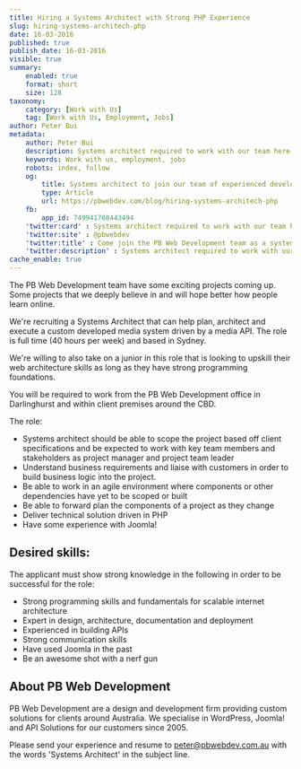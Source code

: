 ```yaml
---
title: Hiring a Systems Architect with Strong PHP Experience
slug: hiring-systems-architech-php
date: 16-03-2016
published: true
publish_date: 16-03-2016
visible: true
summary:
    enabled: true
    format: short
    size: 128
taxonomy:
    category: [Work with Us]
    tag: [Work with Us, Employment, Jobs]
author: Peter Bui
metadata:
    author: Peter Bui
    description: Systems architect required to work with our team here at PB Web Development.
    keywords: Work with us, employment, jobs
    robots: index, follow
    og:
        title: Systems architect to join our team of experienced developers
        type: Article
        url: https://pbwebdev.com/blog/hiring-systems-architech-php
    fb:
        app_id: 749941768443494
    'twitter:card' : Systems architect required to work with our team here at PB Web Development.
    'twitter:site' : @pbwebdev
    'twitter:title' : Come join the PB Web Development team as a systems architect
    'twitter:description' : Systems architect required to work with our team here at PB Web Development.
cache_enable: true
---
```

The PB Web Development team have some exciting projects coming up. Some projects that we deeply believe in and will hope better how people learn online.

We're recruiting a Systems Architect that can help plan, architect and execute a custom developed media system driven by a media API. The role is full time (40 hours per week) and based in Sydney.

We're willing to also take on a junior in this role that is looking to upskill their web architecture skills as long as they have strong programming foundations.

You will be required to work from the PB Web Development office in Darlinghurst and within client premises around the CBD.

The role:

* Systems architect should be able to scope the project based off client specifications and be expected to work with key team members and stakeholders as project manager and project team leader
* Understand business requirements and liaise with customers in order to build business logic into the project.
* Be able to work in an agile environment where components or other dependencies have yet to be scoped or built
* Be able to forward plan the components of a project as they change
* Deliver technical solution driven in PHP
* Have some experience with Joomla!

 

## Desired skills:

The applicant must show strong knowledge in the following in order to be successful for the role:

* Strong programming skills and fundamentals for scalable internet architecture
* Expert in design, architecture, documentation and deployment
* Experienced in building APIs
* Strong communication skills
* Have used Joomla in the past
* Be an awesome shot with a nerf gun

 

## About PB Web Development

PB Web Development are a design and development firm providing custom solutions for clients around Australia. We specialise in WordPress, Joomla! and API Solutions for our customers since 2005.

Please send your experience and resume to peter@pbwebdev.com.au with the words 'Systems Architect' in the subject line.